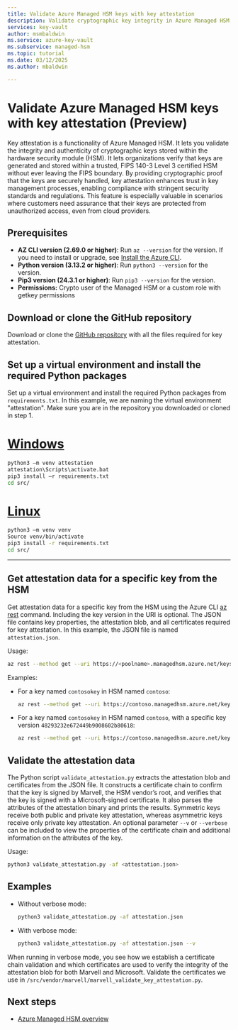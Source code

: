 ```yaml
---
title: Validate Azure Managed HSM keys with key attestation
description: Validate cryptographic key integrity in Azure Managed HSM with key attestation, ensuring compliance and protection against unauthorized access.
services: key-vault
author: msmbaldwin
ms.service: azure-key-vault
ms.subservice: managed-hsm
ms.topic: tutorial
ms.date: 03/12/2025
ms.author: mbaldwin

---
```


# Validate Azure Managed HSM keys with key attestation (Preview)

Key attestation is a functionality of Azure Managed HSM. It lets you validate the integrity and authenticity of cryptographic keys stored within the hardware security module (HSM). It lets organizations verify that keys are generated and stored within a trusted, FIPS 140-3 Level 3 certified HSM without ever leaving the FIPS boundary. By providing cryptographic proof that the keys are securely handled, key attestation enhances trust in key management processes, enabling compliance with stringent security standards and regulations. This feature is especially valuable in scenarios where customers need assurance that their keys are protected from unauthorized access, even from cloud providers.

## Prerequisites

- **AZ CLI version (2.69.0 or higher)**: Run `az --version` for the version. If you need to install or upgrade, see [Install the Azure CLI](/cli/azure/install-azure-cli).
- **Python version (3.13.2 or higher)**: Run `python3 --version` for the version.
- **Pip3 version (24.3.1 or higher)**: Run `pip3 --version` for the version.
- **Permissions:** Crypto user of the Managed HSM or a custom role with getkey permissions

## Download or clone the GitHub repository

Download or clone the [GitHub repository](https://github.com/Azure/azure-managed-hsm-key-attestation) with all the files required for key attestation.

## Set up a virtual environment and install the required Python packages

Set up a virtual environment and install the required Python packages from `requirements.txt`. In this example, we are naming the virtual environment "attestation". Make sure you are in the repository you downloaded or cloned in step 1.

# [Windows](#tab/windows)

```sh
python3 –m venv attestation
attestation\Scripts\activate.bat
pip3 install –r requirements.txt
cd src/
```

# [Linux](#tab/linux)

```sh
python3 –m venv venv
Source venv/bin/activate
pip3 install -r requirements.txt
cd src/
```

---

## Get attestation data for a specific key from the HSM

Get attestation data for a specific key from the HSM using the Azure CLI [az rest](/cli/azure/reference-index?view=azure-cli-latest#az-rest) command. Including the key version in the URI is optional. The JSON file contains key properties, the attestation blob, and all certificates required for key attestation. In this example, the JSON file is named `attestation.json`.

Usage:

```sh
az rest --method get --uri https://<poolname>.managedhsm.azure.net/keys/<keyname>/<keyversion>/attestation?api-version=7.6-preview.1 --resource https://managedhsm.azure.net > <filename>.json
```

Examples:

- For a key named `contosokey` in HSM named `contoso`:

    ```sh
    az rest --method get --uri https://contoso.managedhsm.azure.net/keys/contosokey/attestation?api-version=7.6-preview.1 --resource https://managedhsm.azure.net > attestation.json
    ```

- For a key named `contosokey` in HSM named `contoso`, with a specific key version `48293232e672449b9008602b80618`:

    ```sh
    az rest --method get --uri https://contoso.managedhsm.azure.net/keys/contosokey/48293232e672449b9008602b80618/attestation?api-version=7.6-preview.1 --resource https://managedhsm.azure.net > attestation.json
    ```

## Validate the attestation data

The Python script `validate_attestation.py` extracts the attestation blob and certificates from the JSON file. It constructs a certificate chain to confirm that the key is signed by Marvell, the HSM vendor’s root, and verifies that the key is signed with a Microsoft-signed certificate. It also parses the attributes of the attestation binary and prints the results. Symmetric keys receive both public and private key attestation, whereas asymmetric keys receive only private key attestation. An optional parameter `--v` or `--verbose` can be included to view the properties of the certificate chain and additional information on the attributes of the key.

Usage:

```sh
python3 validate_attestation.py -af <attestation.json>
```

## Examples

- Without verbose mode:

    ```sh
    python3 validate_attestation.py -af attestation.json
    ```

- With verbose mode:

    ```sh
    python3 validate_attestation.py -af attestation.json --v
    ```

When running in verbose mode, you see how we establish a certificate chain validation and which certificates are used to verify the integrity of the attestation blob for both Marvell and Microsoft. Validate the certificates we use in `/src/vendor/marvell/marvell_validate_key_attestation.py`.

## Next steps

- [Azure Managed HSM overview](overview.md)
